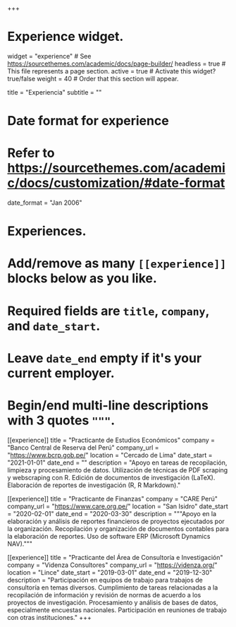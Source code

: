 +++
# Experience widget.
widget = "experience"  # See https://sourcethemes.com/academic/docs/page-builder/
headless = true  # This file represents a page section.
active = true  # Activate this widget? true/false
weight = 40  # Order that this section will appear.

title = "Experiencia"
subtitle = ""

# Date format for experience
#   Refer to https://sourcethemes.com/academic/docs/customization/#date-format
date_format = "Jan 2006"

# Experiences.
#   Add/remove as many `[[experience]]` blocks below as you like.
#   Required fields are `title`, `company`, and `date_start`.
#   Leave `date_end` empty if it's your current employer.
#   Begin/end multi-line descriptions with 3 quotes `"""`.
[[experience]]
  title = "Practicante de Estudios Económicos"
  company = "Banco Central de Reserva del Perú"
  company_url = "https://www.bcrp.gob.pe/"
  location = "Cercado de Lima"
  date_start = "2021-01-01"
  date_end = ""
  description = "Apoyo en tareas de recopilación, limpieza y procesamiento de datos. Utilización de técnicas de PDF scraping y webscraping con R. Edición de documentos de investigación (LaTeX). Elaboración de reportes de investigación (R, R Markdown)."
  
[[experience]]
  title = "Practicante de Finanzas"
  company = "CARE Perú"
  company_url = "https://www.care.org.pe/"
  location = "San Isidro"
  date_start = "2020-02-01"
  date_end = "2020-03-30"
  description = """Apoyo en la elaboración y análisis de reportes financieros de proyectos ejecutados por la organización. Recopilación y organización de documentos contables para la elaboración de reportes. Uso de software ERP (Microsoft Dynamics NAV)."""
  
[[experience]]
  title = "Practicante del Área de Consultoría e Investigación"
  company = "Videnza Consultores"
  company_url = "https://videnza.org/"
  location = "Lince"
  date_start = "2019-03-01"
  date_end = "2019-12-30"
  description = "Participación en equipos de trabajo para trabajos de consultoría en temas diversos. Cumplimiento de tareas relacionadas a la recopilación de información y revisión de normas de acuerdo a los proyectos de investigación. Procesamiento y análisis de bases de datos, especialmente encuestas nacionales. Participación en reuniones de trabajo con otras instituciones."
+++
